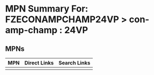 



# MPN Summary For: FZECONAMPCHAMP24VP > con-amp-champ : 24VP

## MPNs
  

|MPN|Direct Links|Search Links|
| :--- | :--- | :--- |
||||
